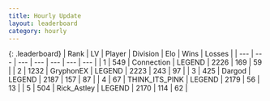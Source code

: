 ```yaml
---
title: Hourly Update
layout: leaderboard
category: hourly
---
```


{: .leaderboard}
| Rank | LV | Player | Division | Elo | Wins | Losses |
| --- | --- | --- | --- | --- | --- | --- |
| <span data-change="1">1</span> | 549 | <span title="ID: 539711">Connection</span> | LEGEND | <span data-change="5">2226</span> | <span data-change="1">169</span> | <span data-change="0">59</span> |
| <span data-change="-1">2</span> | 1232 | <span title="ID: 315148">GryphonEX</span> | LEGEND | <span data-change="0">2223</span> | <span data-change="0">243</span> | <span data-change="0">97</span> |
| <span data-change="0">3</span> | 425 | <span title="ID: 492528">Dargod</span> | LEGEND | <span data-change="6">2187</span> | <span data-change="1">157</span> | <span data-change="0">87</span> |
| <span data-change="0">4</span> | 67 | <span title="ID: 528133">THINK_ITS_PINK</span> | LEGEND | <span data-change="0">2179</span> | <span data-change="0">56</span> | <span data-change="0">13</span> |
| <span data-change="0">5</span> | 504 | <span title="ID: 466583">Rick_Astley</span> | LEGEND | <span data-change="0">2170</span> | <span data-change="0">114</span> | <span data-change="0">62</span> |
